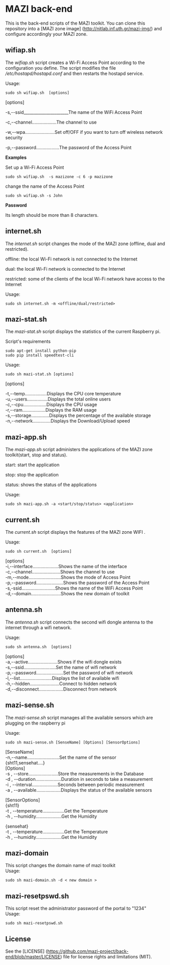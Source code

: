 # MAZI back-end
This is the back-end scripts of the MAZI toolkit. You can clone this repository into a [MAZI zone image] (http://nitlab.inf.uth.gr/mazi-img/) and configure accordingly your MAZI zone.

## wifiap.sh
The *wifiap.sh* script creates a Wi-Fi Access Point according to the configuration you define. The script modifies the file */etc/hostapd/hostapd.conf* and then restarts the hostapd service.

Usage:
```
sudo sh wifiap.sh  [options]
```
[options]

-s,--ssid______________________The name of the WiFi Access Point

-c,--channel...................The channel to use

-w,--wpa.......................Set off/OFF if you want to turn off wireless network security

-p,--password..................The password of the Access Point


**Examples**

Set up a Wi-Fi Access Point
```
sudo sh wifiap.sh  -s mazizone -c 6 -p mazizone
```

change the name of the Access Point
```
sudo sh wifiap.sh -s John
```

**Password**

Its length should be more than 8 characters.


## internet.sh

The *internet.sh* script changes the mode of the MAZI zone (offline, dual and restricted).

offline: the local Wi-Fi network is not connected to the Internet

dual: the local Wi-Fi network is connected to the Internet

restricted: some of the clients of the local Wi-Fi network have access to the Internet

Usage:
```
sudo sh internet.sh -m <offline/dual/restricted>
```
## mazi-stat.sh

The *mazi-stat.sh* script displays the statistics of the current Raspberry pi. 

Script's requirements
```
sudo apt-get install python-pip
sudo pip install speedtest-cli
```

Usage:
```
sudo sh mazi-stat.sh [options]
```
[options]

  -t,--temp.................Displays the CPU core temperature                                                           
  -u,--users................Displays the total online users                                                             
  -c,--cpu..................Displays the CPU usage                                                                       
  -r,--ram..................Displays the RAM usage                                                                       
  -s,--storage..............Displays the percentage of the available storage                                             
  -n,--network..............Displays the Download/Upload speed                                                           

## mazi-app.sh

The *mazi-app.sh* script administers the applications of the MAZI zone toolkit(start, stop and status).

start: start the application

stop: stop the application

status: shows the status of the applications

Usage:
```
sudo sh mazi-app.sh -a <start/stop/status> <application>
```

## current.sh

The *current.sh* script displays the features of the MAZI zone WIFI .

Usage:
```
sudo sh current.sh  [options]
```                                                                                                                       
[options]                                                                                                                 
  -i,--interface....................Shows the name of the interface                                                       
  -c,--channel......................Shows the channel to use                                                               
  -m,--mode.........................Shows the mode of Access Point                                                         
  -p,--password.....................Shows the password of the Access Point                                                 
  -s,-ssid..........................Shows the name of the WiFi Access Point                                                   
  -d,--domain.......................Shows the new domain of toolkit                                                                     

## antenna.sh

The *antenna.sh* script connects the second wifi dongle antenna to the internet through a wifi network.

Usage:
```
sudo sh antenna.sh  [options]
```                                                                                                                       
[options]                                                                                                                 
  -a,--active.......................Shows if the wifi dongle exists                                                       
  -s,--ssid.........................Set the name of wifi network                                                           
  -p,--password.....................Set the password of wifi network                                                       
  -l,--list.........................Displays the list of available wifi                                                   
  -h,--hidden.......................Connect to hidden network                                                             
  -d,--disconnect...................Disconnect from network                                                               
                                                                                                                           
## mazi-sense.sh

The *mazi-sense.sh* script manages all the available sensors which are plugging on the raspberry pi 

Usage:
```
sudo sh mazi-sense.sh [SenseName] [Options] [SensorOptions]
```                                                                                                                       
[SenseName]                                                                                                               
  -n,--name.........................Set the name of the sensor                                                             
                                    {sht11,sensehat....}                                                               
[Options]                                                                                                                 
  -s , --store.......................Store the measurements in the Database                                               
  -d , --duration....................Duration in seconds to take a measurement                                             
  -i , --interval....................Seconds between periodic measurement                                                 
  -a , --available...................Displays the status of the available sensors                                         
                                                                                                                           
[SensorOptions]                                                                                                           
  {sht11}                                                                                                                 
  -t , --temperature.................Get the Temperature                                                                   
  -h , --humidity....................Get the Humidity                                                                     
                                                                                                                           
  {sensehat}                                                                                                               
  -t , --temperature.................Get the Temperature                                                                   
  -h , --humidity....................Get the Humidity                                                                     


## mazi-domain                                                                                                                           
                                                                                                                                         
This script changes the domain name of mazi toolkit                                                                                     
Usage:
```
sudo sh mazi-domain.sh -d < new domain >
```                                                                                                                       

## mazi-resetpswd.sh                                                                                                                     
                                                                                                                                        
This script reset the  administrator password of the portal to "1234"                                                                   
Usage:
```
sudo sh mazi-resetpswd.sh
```     
## License

See the [LICENSE] (https://github.com/mazi-project/back-end/blob/master/LICENSE) file for license rights and limitations (MIT).
